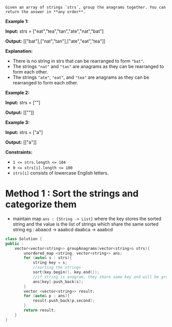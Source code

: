 	Given an array of strings `strs`, group the anagrams together. You can return the answer in **any order**.

**Example 1:**

**Input:** strs = ["eat","tea","tan","ate","nat","bat"]

**Output:** [["bat"],["nat","tan"],["ate","eat","tea"]]

**Explanation:**

- There is no string in strs that can be rearranged to form `"bat"`.
- The strings `"nat"` and `"tan"` are anagrams as they can be rearranged to form each other.
- The strings `"ate"`, `"eat"`, and `"tea"` are anagrams as they can be rearranged to form each other.

**Example 2:**

**Input:** strs = [""]

**Output:** [[""]]

**Example 3:**

**Input:** strs = ["a"]

**Output:** [["a"]]

**Constraints:**

- `1 <= strs.length <= 104`
- `0 <= strs[i].length <= 100`
- `strs[i]` consists of lowercase English letters.


# Method 1 : Sort the strings and categorize them

- maintain map `ans : {String -> List}` where the key stores the sorted string and the value is the list of strings which share the same sorted string
	  eg :  abaacd -> aaabcd
		  daabca -> aaabcd

```cpp
class Solution {
public : 
	vector<vector<string>> groupAnagrams(vector<string>& strs){
		unordered_map <string, vector<string>> ans;
		for (auto& s : strs){
			string key = s;
			//sorting the strings
			sort(key.begin(), key.end());
			//if string is anagram, they share same key and will be grouped together
			ans[key].push_back(s);
		}
		vector <vector<string>> result;
		for (auto& p : ans){
			result.push_back(p.second);
		}
		return result;
	}
}
```